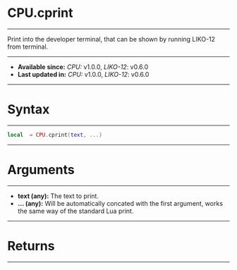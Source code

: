 # CPU.cprint
---

Print into the developer terminal, that can be shown by running LIKO-12 from terminal.

---

* **Available since:** _CPU:_ v1.0.0, _LIKO-12_: v0.6.0
* **Last updated in:** _CPU:_ v1.0.0, _LIKO-12_: v0.6.0

---
# Syntax
---

```lua
local  = CPU.cprint(text, ...)
```

---
# Arguments
---

* **text (any):** The text to print.
* **... (any):** Will be automatically concated with the first argument, works the same way of the standard Lua print.


---
# Returns
---



